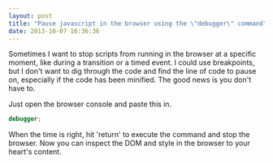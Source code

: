 ```yaml
---
layout: post
title: "Pause javascript in the browser using the \"debugger\" command"
date: 2013-10-07 16:36:36
---
```


Sometimes I want to stop scripts from running in the browser at a specific moment, like during a transition or a timed event. I could use breakpoints, but I don't want to dig through the code and find the line of code to pause on, especially if the code has been minified. The good news is you don't have to.

Just open the browser console and paste this in.

```javascript
debugger;
```
When the time is right, hit 'return' to execute the command and stop the browser. Now you can inspect the DOM and style in the browser to your heart's content.
